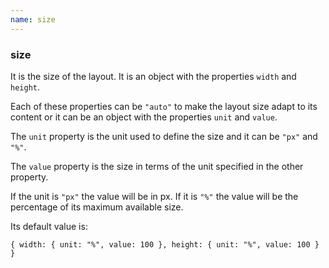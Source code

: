 ```yaml
---
name: size
---
```


### size

It is the size of the layout. It is an object with the properties `width` and `height`.

Each of these properties can be `"auto"` to make the layout size adapt to its content or it can be an object with the properties `unit` and `value`.

The `unit` property is the unit used to define the size and it can be `"px"` and `"%"`.

The `value` property is the size in terms of the unit specified in the other property.

If the unit is `"px"` the value will be in px. If it is `"%"` the value will be the percentage of its maximum available size.

Its default value is:

`{ width: { unit: "%", value: 100 }, height: { unit: "%", value: 100 } }`
